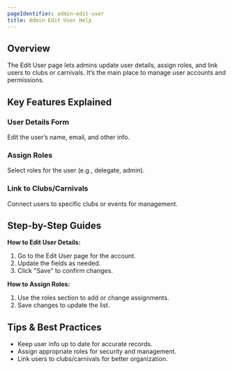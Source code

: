 ```yaml
---
pageIdentifier: admin-edit-user
title: Admin Edit User Help
---
```


## Overview
The Edit User page lets admins update user details, assign roles, and link users to clubs or carnivals. It’s the main place to manage user accounts and permissions.

## Key Features Explained
### User Details Form
Edit the user’s name, email, and other info.

### Assign Roles
Select roles for the user (e.g., delegate, admin).

### Link to Clubs/Carnivals
Connect users to specific clubs or events for management.

## Step-by-Step Guides
**How to Edit User Details:**
1. Go to the Edit User page for the account.
2. Update the fields as needed.
3. Click "Save" to confirm changes.

**How to Assign Roles:**
1. Use the roles section to add or change assignments.
2. Save changes to update the list.

## Tips & Best Practices
- Keep user info up to date for accurate records.
- Assign appropriate roles for security and management.
- Link users to clubs/carnivals for better organization.
